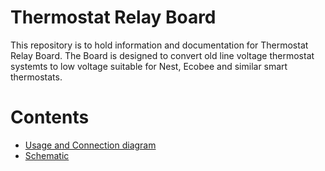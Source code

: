 # Thermostat Relay Board
This repository is to hold information and documentation for Thermostat Relay Board.
The Board is designed to convert old line voltage thermostat systemts to low voltage suitable for Nest, Ecobee and similar smart thermostats.

# Contents
* [Usage and Connection diagram](doc/USAGE.md)
* [Schematic](doc/SCHEMATIC.md)

